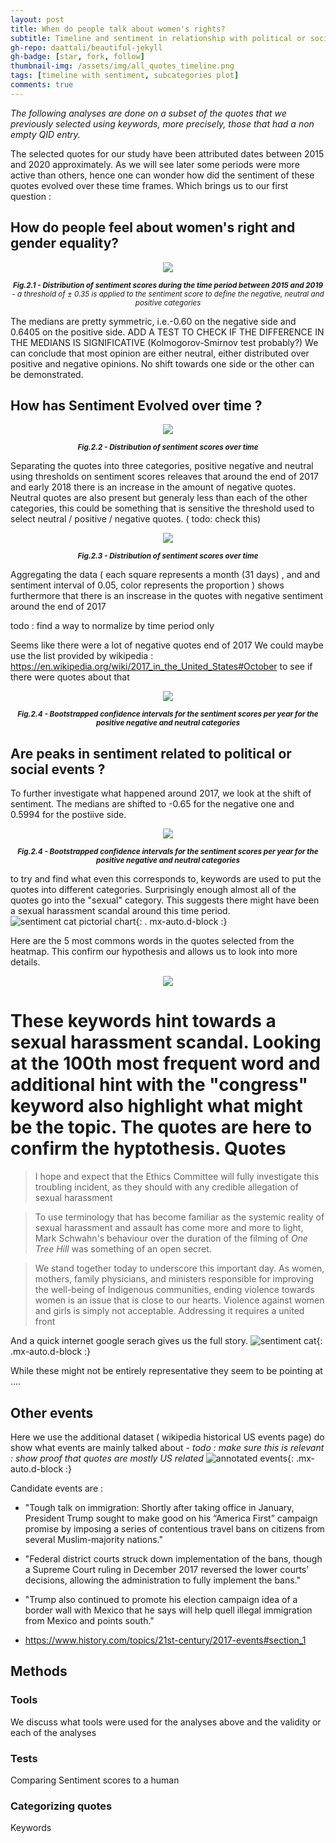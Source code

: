 ```yaml
---
layout: post
title: When do people talk about women's rights?
subtitle: Timeline and sentiment in relationship with political or social events
gh-repo: daattali/beautiful-jekyll
gh-badge: [star, fork, follow]
thumbnail-img: /assets/img/all_quotes_timeline.png
tags: [timeline with sentiment, subcategories plot]
comments: true
---
```

<!--
_This section will investigate the timeline with sentiment and focus on specific 
days/months to hghlight that quotes are related to political or social events._
_For now we can focus on the end of 2017 and show the subcategories found, i.e. that
 mostly it is sexual harassment quotes that are predominantly found around this time._ 
_We could also try to find other events._
  -->
_The following analyses are done on a subset of the quotes that we previously selected using keywords, more precisely, those that had a non empty QID entry._

The selected quotes for our study have been attributed dates between 2015 and 2020 approximately. 
As we will see later some periods were more active than others, 
hence one can wonder how did the sentiment of these quotes evolved over these time frames.
Which brings us to our first question :


## How do people feel about women's right and gender equality?
<!--![sentiment polarized with medians](https://raw.githubusercontent.com/epfl-ada/ada-2021-project-concatsanddogs/main/img/all_quotes_with_medians.png){: .    mx-auto.d-block :}  -->

<p align = "center">
	<img src = "https://raw.githubusercontent.com/epfl-ada/ada-2021-project-concatsanddogs/main/img/all_quotes_with_medians.png">
</p>
<p align = "center">
	<small> 
		<i> 
			<b>
			Fig.2.1 - Distribution of sentiment scores during the time period between 2015 and 2019 
			</b> 
			- a threshold of ± 0.35 is applied to the sentiment score to define the negative, neutral and positive categories
		</i>
	</small>
</p>

The medians are pretty symmetric, i.e.-0.60 on the negative side and 0.6405  on the positive side. 
ADD A TEST TO CHECK IF  THE DIFFERENCE IN THE MEDIANS IS SIGNIFICATIVE (Kolmogorov-Smirnov test probably?)
We can conclude that most opinion are either neutral, either distributed over positive and negative opinions.
No shift towards one side or the other can be demonstrated. 


## How has Sentiment Evolved over time ?

<p align = "center">
	<img src = "https://raw.githubusercontent.com/epfl-ada/ada-2021-project-concatsanddogs/main/img/sentiment_time_pos_neg_neu.jpg">
</p>
<p align = "center">
	<small> 
		<i> 
			<b>
			Fig.2.2 - Distribution of sentiment scores over time
			</b> 
		</i>
	</small>
</p>

Separating the quotes into three categories, positive negative and neutral using thresholds on sentiment scores releaves 
that around the end of 2017 and early 2018 there is an increase in the amount of negative quotes.
Neutral quotes are also present but generaly less than each of the other categories, 
this could be something that is sensitive the threshold used to select neutral / positive / negative quotes. ( todo: check this)

<p align = "center">
	<img src = "https://raw.githubusercontent.com/epfl-ada/ada-2021-project-concatsanddogs/main/img/sentiment_heatmap.jpg">
</p>
<p align = "center">
	<small> 
		<i> 
			<b>
			Fig.2.3 - Distribution of sentiment scores over time
			</b> 
		</i>
	</small>
</p>


Aggregating the data ( each square represents a month (31 days) , and and sentiment interval of 0.05, color represents the proportion ) 
shows furthermore that there is an inscrease in the quotes with negative sentiment around the end of 2017

todo : find a way to normalize by time period only

Seems like there were a lot of negative quotes end of 2017
We could maybe use the list provided by wikipedia : https://en.wikipedia.org/wiki/2017_in_the_United_States#October to see if there were quotes about that

<p align = "center">
	<img src = "https://raw.githubusercontent.com/epfl-ada/ada-2021-project-concatsanddogs/main/img/byyear_sentiment_barplot.png">
</p>
<p align = "center">
	<small> 
		<i> 
			<b>
			Fig.2.4 - Bootstrapped confidence intervals for the sentiment scores per year for the positive negative and neutral categories
			</b> 
		</i>
	</small>
</p>


## Are peaks in sentiment related to political or social events ?

To further investigate what happened around 2017, we look at the shift of sentiment. The medians are shifted to -0.65 for the negative one and 0.5994 for the postiive side. 

<p align = "center">
	<img src = "https://raw.githubusercontent.com/epfl-ada/ada-2021-project-concatsanddogs/main/img/end_2017_quotes_with_medians.png">
</p>
<p align = "center">
	<small> 
		<i> 
			<b>
			Fig.2.4 - Bootstrapped confidence intervals for the sentiment scores per year for the positive negative and neutral categories
			</b> 
		</i>
	</small>
</p>

to try and find what even this corresponds to,
keywords are used to put the quotes into different categories. 
Surprisingly enough almost all of the quotes go into the "sexual" category.
This suggests there might have been a sexual harassment scandal around this time period.
![sentiment cat pictorial chart](https://raw.githubusercontent.com/epfl-ada/ada-2021-project-concatsanddogs/main/img/pictorial_chart.png){: .    mx-auto.d-block :}


Here are the 5 most commons words in the quotes selected from the heatmap. This confirm our hypothesis and allows us to look into more details.

<p align = "center">
	<img src = "https://raw.githubusercontent.com/epfl-ada/ada-2021-project-concatsanddogs/main/img/5_most_common_word_event.png">
</p>
<p align = "center">
	<small> 
		<i> 
			<b>
			</b> 
		</i>
	</small>
</p>

These keywords hint towards a sexual harassment scandal. Looking at the 100th most frequent word and additional hint with the "congress" keyword also highlight what might be the topic. The quotes are here to confirm the hyptothesis. 
**Quotes**
======
> I hope and expect that the Ethics Committee will fully investigate this troubling incident, as they should with any credible allegation of sexual harassment

> To use terminology that has become familiar as the systemic reality of sexual harassment and assault has come more and more to light, Mark Schwahn's behaviour over the duration of the filming of *One Tree Hill* was something of an open secret. 

> We stand together today to underscore this important day. As women, mothers, family physicians, and ministers responsible for improving the well-being of Indigenous communities, ending violence towards women is an issue that is close to our hearts. Violence against women and girls is simply not acceptable. Addressing it requires a united front

And a quick internet google serach gives us the full story. 
![sentiment cat](https://raw.githubusercontent.com/epfl-ada/ada-2021-project-concatsanddogs/main/img/trump_snapshot.png){: .mx-auto.d-block :} 




While these might not be entirely representative they seem to be pointing at .... 

## Other events


Here we use the additional dataset ( wikipedia historical US events page) do show what events are mainly talked about -
_todo : make sure this is relevant : show proof that quotes are mostly US related_
![annotated events](https://raw.githubusercontent.com/epfl-ada/ada-2021-project-concatsanddogs/main/img/events_time.jpg){: .mx-auto.d-block :}

Candidate events  are :

* "Tough talk on immigration: Shortly after taking office in January, President Trump sought to make good on his “America First” campaign promise by imposing a series of contentious travel bans on citizens from several Muslim-majority nations."

* "Federal district courts struck down implementation of the bans, though a Supreme Court ruling in December 2017 reversed the lower courts’ decisions, allowing the administration to fully implement the bans."

* "Trump also continued to promote his election campaign idea of a border wall with Mexico that he says will help quell illegal immigration from Mexico and points south."

* https://www.history.com/topics/21st-century/2017-events#section_1

## Methods 
### Tools
We discuss what tools were used for the analyses above and the validity or each of the analyses

### Tests
Comparing Sentiment scores to a human

### Categorizing quotes
Keywords 
